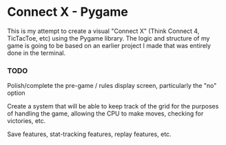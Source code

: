 # Connect X - Pygame

This is my attempt to create a visual "Connect X" (Think Connect 4, TicTacToe, etc) using the Pygame library. The logic
and structure of my game is going to be based on an earlier project I made that was entirely done in the terminal. 
 
### TODO

Polish/complete the pre-game / rules display screen, particularly the "no" option

Create a system that will be able to keep track of the grid for the purposes of handling the game, allowing the 
CPU to make moves, checking for victories, etc.

Save features, stat-tracking features, replay features, etc. 

